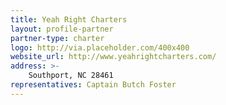 ```yaml
---
title: Yeah Right Charters
layout: profile-partner
partner-type: charter
logo: http://via.placeholder.com/400x400
website_url: http://www.yeahrightcharters.com/
address: >- 
    Southport, NC 28461
representatives: Captain Butch Foster
---
```


